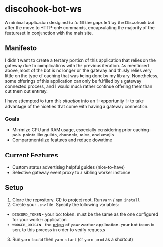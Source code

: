 # discohook-bot-ws

A minimal application designed to fulfill the gaps left by the Discohook bot after the move to HTTP-only commands, encapsulating the majority of the featureset in conjunction with the main site.

## Manifesto

I didn't want to create a tertiary portion of this application that relies on the gateway due to complications with the previous iteration. As mentioned above, most of the bot is no longer on the gateway and thusly relies very little on the type of caching that was being done by my library. Nonetheless, some offerings of this application can only be fulfilled by a gateway connected process, and I would much rather continue offering them than cut them out entirely.

I have attempted to turn this *situation* into an ✨ opportunity ✨ to take advantage of the niceties that come with having a gateway connection.

### Goals

- Minimize CPU and RAM usage, especially considering prior caching-pain-points like guilds, channels, roles, and emojis
- Compartmentalize features and reduce downtime

## Current Features

- Custom status advertising helpful guides (nice-to-have)
- Selective gateway event proxy to a sibling worker instance

## Setup

1. Clone the repository. CD to project root. Run `yarn` / `npm install`
2. Create your `.env` file. Specify the following variables:
  - `DISCORD_TOKEN` - your bot token. must be the same as the one configured for your worker application
  - `WORKER_ORIGIN` - the [origin](https://developer.mozilla.org/en-US/docs/Web/API/URL/origin) of your worker application. your bot token is sent to this process in order to verify requests
3. Run `yarn build` then `yarn start` (or `yarn prod` as a shortcut)
